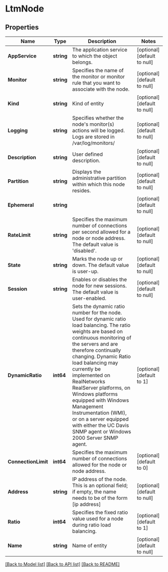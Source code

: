 # LtmNode

## Properties
Name | Type | Description | Notes
------------ | ------------- | ------------- | -------------
**AppService** | **string** | The application service to which the object belongs. | [optional] [default to null]
**Monitor** | **string** | Specifies the name of the monitor or monitor rule that you want to associate with the node. | [optional] [default to null]
**Kind** | **string** | Kind of entity | [optional] [default to null]
**Logging** | **string** | Specifies whether the node&#39;s monitor(s) actions will be logged. Logs are stored in /var/log/monitors/ | [optional] [default to null]
**Description** | **string** | User defined description. | [optional] [default to null]
**Partition** | **string** | Displays the administrative partition within which this node resides. | [optional] [default to null]
**Ephemeral** | **string** |  | [optional] [default to null]
**RateLimit** | **string** | Specifies the maximum number of connections per second allowed for a node or node address. The default value is &#39;disabled&#39;. | [optional] [default to null]
**State** | **string** | Marks the node up or down. The default value is user-up. | [optional] [default to null]
**Session** | **string** | Enables or disables the node for new sessions. The default value is user-enabled. | [optional] [default to null]
**DynamicRatio** | **int64** | Sets the dynamic ratio number for the node. Used for dynamic ratio load balancing. The ratio weights are based on continuous monitoring of the servers and are therefore continually changing. Dynamic Ratio load balancing may currently be implemented on RealNetworks RealServer platforms, on Windows platforms equipped with Windows Management Instrumentation (WMI), or on a server equipped with either the UC Davis SNMP agent or Windows 2000 Server SNMP agent. | [optional] [default to 1]
**ConnectionLimit** | **int64** | Specifies the maximum number of connections allowed for the node or node address. | [optional] [default to 0]
**Address** | **string** | IP address of the node. This is an optional field; if empty, the name needs to be of the form [ip address] | [optional] [default to null]
**Ratio** | **int64** | Specifies the fixed ratio value used for a node during ratio load balancing. | [optional] [default to 1]
**Name** | **string** | Name of entity | [optional] [default to null]

[[Back to Model list]](../README.md#documentation-for-models) [[Back to API list]](../README.md#documentation-for-api-endpoints) [[Back to README]](../README.md)


